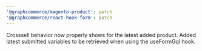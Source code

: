 ```yaml
---
'@graphcommerce/magento-product': patch
'@graphcommerce/react-hook-form': patch
---
```


Crosssell behavior now properly shows for the latest added product. Added latest submitted variables to be retrieved when using the useFormGql hook.
